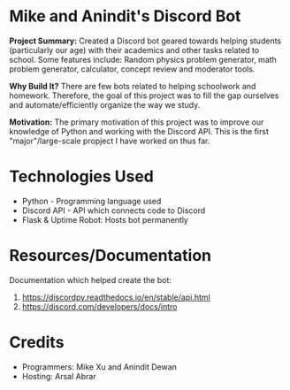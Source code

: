 # Mike and Anindit's Discord Bot 
**Project Summary:** Created a Discord bot geared towards helping students (particularly our age) with their academics and other tasks related to school. Some features include: Random physics problem generator, math problem generator, calculator, concept review and moderator tools. 

**Why Build It?** There are few bots related to helping schoolwork and homework. Therefore, the goal of this project was to fill the gap ourselves and automate/efficiently organize the way we study. 

**Motivation:** The primary motivation of this project was to improve our knowledge of Python and working with the Discord API. This is the first "major"/large-scale propject I have worked on thus far. 

# Technologies Used 
- Python - Programming language used 
- Discord API - API which connects code to Discord 
- Flask & Uptime Robot: Hosts bot permanently 

# Resources/Documentation 
Documentation which helped create the bot: 
1. https://discordpy.readthedocs.io/en/stable/api.html
2. https://discord.com/developers/docs/intro

# Credits
- Programmers: Mike Xu and Anindit Dewan 
- Hosting: Arsal Abrar 
